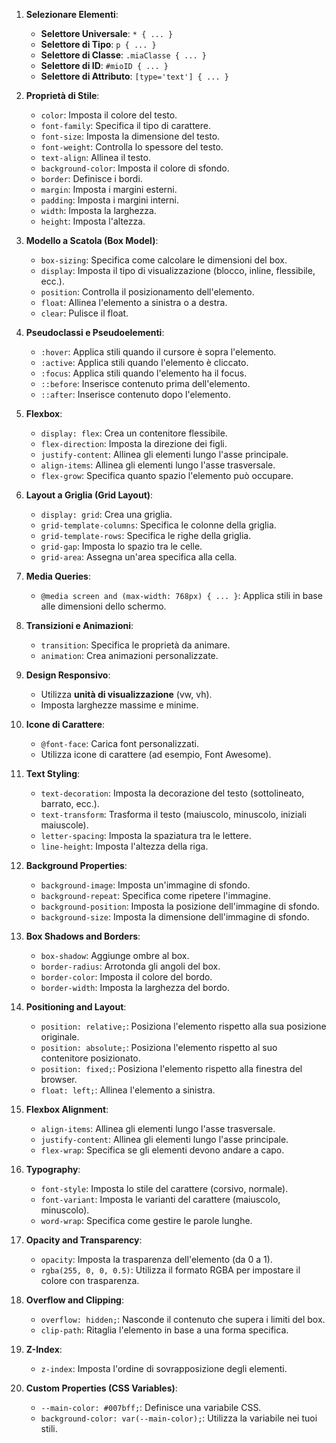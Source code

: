 <!-- @format -->

1. **Selezionare Elementi**:

   - **Selettore Universale**: `* { ... }`
   - **Selettore di Tipo**: `p { ... }`
   - **Selettore di Classe**: `.miaClasse { ... }`
   - **Selettore di ID**: `#mioID { ... }`
   - **Selettore di Attributo**: `[type='text'] { ... }`

2. **Proprietà di Stile**:

   - `color`: Imposta il colore del testo.
   - `font-family`: Specifica il tipo di carattere.
   - `font-size`: Imposta la dimensione del testo.
   - `font-weight`: Controlla lo spessore del testo.
   - `text-align`: Allinea il testo.
   - `background-color`: Imposta il colore di sfondo.
   - `border`: Definisce i bordi.
   - `margin`: Imposta i margini esterni.
   - `padding`: Imposta i margini interni.
   - `width`: Imposta la larghezza.
   - `height`: Imposta l'altezza.

3. **Modello a Scatola (Box Model)**:

   - `box-sizing`: Specifica come calcolare le dimensioni del box.
   - `display`: Imposta il tipo di visualizzazione (blocco, inline, flessibile, ecc.).
   - `position`: Controlla il posizionamento dell'elemento.
   - `float`: Allinea l'elemento a sinistra o a destra.
   - `clear`: Pulisce il float.

4. **Pseudoclassi e Pseudoelementi**:

   - `:hover`: Applica stili quando il cursore è sopra l'elemento.
   - `:active`: Applica stili quando l'elemento è cliccato.
   - `:focus`: Applica stili quando l'elemento ha il focus.
   - `::before`: Inserisce contenuto prima dell'elemento.
   - `::after`: Inserisce contenuto dopo l'elemento.

5. **Flexbox**:

   - `display: flex`: Crea un contenitore flessibile.
   - `flex-direction`: Imposta la direzione dei figli.
   - `justify-content`: Allinea gli elementi lungo l'asse principale.
   - `align-items`: Allinea gli elementi lungo l'asse trasversale.
   - `flex-grow`: Specifica quanto spazio l'elemento può occupare.

6. **Layout a Griglia (Grid Layout)**:

   - `display: grid`: Crea una griglia.
   - `grid-template-columns`: Specifica le colonne della griglia.
   - `grid-template-rows`: Specifica le righe della griglia.
   - `grid-gap`: Imposta lo spazio tra le celle.
   - `grid-area`: Assegna un'area specifica alla cella.

7. **Media Queries**:

   - `@media screen and (max-width: 768px) { ... }`: Applica stili in base alle dimensioni dello schermo.

8. **Transizioni e Animazioni**:

   - `transition`: Specifica le proprietà da animare.
   - `animation`: Crea animazioni personalizzate.

9. **Design Responsivo**:

   - Utilizza **unità di visualizzazione** (vw, vh).
   - Imposta larghezze massime e minime.

10. **Icone di Carattere**:

    - `@font-face`: Carica font personalizzati.
    - Utilizza icone di carattere (ad esempio, Font Awesome).

11. **Text Styling**:

    - `text-decoration`: Imposta la decorazione del testo (sottolineato, barrato, ecc.).
    - `text-transform`: Trasforma il testo (maiuscolo, minuscolo, iniziali maiuscole).
    - `letter-spacing`: Imposta la spaziatura tra le lettere.
    - `line-height`: Imposta l'altezza della riga.

12. **Background Properties**:

    - `background-image`: Imposta un'immagine di sfondo.
    - `background-repeat`: Specifica come ripetere l'immagine.
    - `background-position`: Imposta la posizione dell'immagine di sfondo.
    - `background-size`: Imposta la dimensione dell'immagine di sfondo.

13. **Box Shadows and Borders**:

    - `box-shadow`: Aggiunge ombre al box.
    - `border-radius`: Arrotonda gli angoli del box.
    - `border-color`: Imposta il colore del bordo.
    - `border-width`: Imposta la larghezza del bordo.

14. **Positioning and Layout**:

    - `position: relative;`: Posiziona l'elemento rispetto alla sua posizione originale.
    - `position: absolute;`: Posiziona l'elemento rispetto al suo contenitore posizionato.
    - `position: fixed;`: Posiziona l'elemento rispetto alla finestra del browser.
    - `float: left;`: Allinea l'elemento a sinistra.

15. **Flexbox Alignment**:

    - `align-items`: Allinea gli elementi lungo l'asse trasversale.
    - `justify-content`: Allinea gli elementi lungo l'asse principale.
    - `flex-wrap`: Specifica se gli elementi devono andare a capo.

16. **Typography**:

    - `font-style`: Imposta lo stile del carattere (corsivo, normale).
    - `font-variant`: Imposta le varianti del carattere (maiuscolo, minuscolo).
    - `word-wrap`: Specifica come gestire le parole lunghe.

17. **Opacity and Transparency**:

    - `opacity`: Imposta la trasparenza dell'elemento (da 0 a 1).
    - `rgba(255, 0, 0, 0.5)`: Utilizza il formato RGBA per impostare il colore con trasparenza.

18. **Overflow and Clipping**:

    - `overflow: hidden;`: Nasconde il contenuto che supera i limiti del box.
    - `clip-path`: Ritaglia l'elemento in base a una forma specifica.

19. **Z-Index**:

    - `z-index`: Imposta l'ordine di sovrapposizione degli elementi.

20. **Custom Properties (CSS Variables)**:
    - `--main-color: #007bff;`: Definisce una variabile CSS.
    - `background-color: var(--main-color);`: Utilizza la variabile nei tuoi stili.
